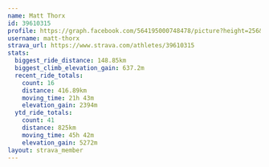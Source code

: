 ```yaml
---
name: Matt Thorx
id: 39610315
profile: https://graph.facebook.com/564195000748478/picture?height=256&width=256
username: matt-thorx
strava_url: https://www.strava.com/athletes/39610315
stats:
  biggest_ride_distance: 148.85km
  biggest_climb_elevation_gain: 637.2m
  recent_ride_totals:
    count: 16
    distance: 416.89km
    moving_time: 21h 43m
    elevation_gain: 2394m
  ytd_ride_totals:
    count: 41
    distance: 825km
    moving_time: 45h 42m
    elevation_gain: 5272m
layout: strava_member
--- 
```

